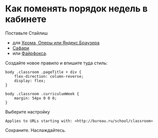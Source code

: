 # Как поменять порядок недель в кабинете

Поставьте Стайлиш

* для [Хрома, Оперы или Яндекс.Браузера](https://chrome.google.com/webstore/detail/stylish-custom-themes-for/fjnbnpbmkenffdnngjfgmeleoegfcffe?hl=en-US)
* [Сафари](https://safari-extensions.apple.com/details/?id=com.sobolev.stylish-5555L95H45)
* или [Файрфокса](https://addons.mozilla.org/en-US/firefox/addon/stylish/).

Создайте новое правило и впишите туда стиль:

    body .classroom .pageTitle + div {
        flex-direction: column-reverse;
        display: flex;
    }

    body .classroom .curriculumWeek {
        margin: 54px 0 0 0;
    }

Выберите настройку

    Applies to URLs starting with: «http://bureau.ru/school/classroom»

Сохраните. Наслаждайтесь.
